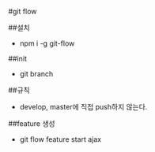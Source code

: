 #git flow

##설치

- npm i -g git-flow

##init

- git branch

##규칙

- develop, master에 직접 push하지 않는다.

##feature 생성

- git flow feature start ajax
